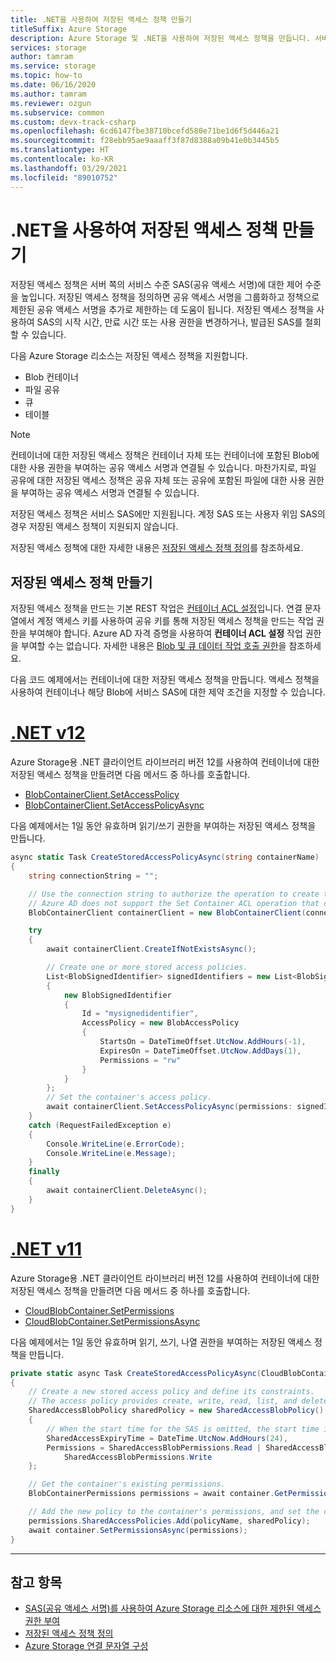 ```yaml
---
title: .NET을 사용하여 저장된 액세스 정책 만들기
titleSuffix: Azure Storage
description: Azure Storage 및 .NET을 사용하여 저장된 액세스 정책을 만듭니다. 서버의 서비스 수준 공유 액세스 서명에 대한 제어 수준을 높입니다.
services: storage
author: tamram
ms.service: storage
ms.topic: how-to
ms.date: 06/16/2020
ms.author: tamram
ms.reviewer: ozgun
ms.subservice: common
ms.custom: devx-track-csharp
ms.openlocfilehash: 6cd6147fbe38710bcefd580e71be1d6f5d446a21
ms.sourcegitcommit: f28ebb95ae9aaaff3f87d8388a09b41e0b3445b5
ms.translationtype: HT
ms.contentlocale: ko-KR
ms.lasthandoff: 03/29/2021
ms.locfileid: "89010752"
---
```

# <a name="create-a-stored-access-policy-with-net"></a>.NET을 사용하여 저장된 액세스 정책 만들기

저장된 액세스 정책은 서버 쪽의 서비스 수준 SAS(공유 액세스 서명)에 대한 제어 수준을 높입니다. 저장된 액세스 정책을 정의하면 공유 액세스 서명을 그룹화하고 정책으로 제한된 공유 액세스 서명을 추가로 제한하는 데 도움이 됩니다. 저장된 액세스 정책을 사용하여 SAS의 시작 시간, 만료 시간 또는 사용 권한을 변경하거나, 발급된 SAS를 철회할 수 있습니다.
  
다음 Azure Storage 리소스는 저장된 액세스 정책을 지원합니다.  
  
- Blob 컨테이너  
- 파일 공유  
- 큐  
- 테이블  
  
> [!NOTE]
> 컨테이너에 대한 저장된 액세스 정책은 컨테이너 자체 또는 컨테이너에 포함된 Blob에 대한 사용 권한을 부여하는 공유 액세스 서명과 연결될 수 있습니다. 마찬가지로, 파일 공유에 대한 저장된 액세스 정책은 공유 자체 또는 공유에 포함된 파일에 대한 사용 권한을 부여하는 공유 액세스 서명과 연결될 수 있습니다.  
>
> 저장된 액세스 정책은 서비스 SAS에만 지원됩니다. 계정 SAS 또는 사용자 위임 SAS의 경우 저장된 액세스 정책이 지원되지 않습니다.  

저장된 액세스 정책에 대한 자세한 내용은 [저장된 액세스 정책 정의](/rest/api/storageservices/define-stored-access-policy)를 참조하세요.

## <a name="create-a-stored-access-policy"></a>저장된 액세스 정책 만들기

저장된 액세스 정책을 만드는 기본 REST 작업은 [컨테이너 ACL 설정](/rest/api/storageservices/set-container-acl)입니다. 연결 문자열에서 계정 액세스 키를 사용하여 공유 키를 통해 저장된 액세스 정책을 만드는 작업 권한을 부여해야 합니다. Azure AD 자격 증명을 사용하여 **컨테이너 ACL 설정** 작업 권한을 부여할 수는 없습니다. 자세한 내용은 [Blob 및 큐 데이터 작업 호출 권한](/rest/api/storageservices/authorize-with-azure-active-directory#permissions-for-calling-blob-and-queue-data-operations)을 참조하세요.

다음 코드 예제에서는 컨테이너에 대한 저장된 액세스 정책을 만듭니다. 액세스 정책을 사용하여 컨테이너나 해당 Blob에 서비스 SAS에 대한 제약 조건을 지정할 수 있습니다.

# <a name="net-v12"></a>[.NET v12](#tab/dotnet)

Azure Storage용 .NET 클라이언트 라이브러리 버전 12를 사용하여 컨테이너에 대한 저장된 액세스 정책을 만들려면 다음 메서드 중 하나를 호출합니다.

- [BlobContainerClient.SetAccessPolicy](/dotnet/api/azure.storage.blobs.blobcontainerclient.setaccesspolicy)
- [BlobContainerClient.SetAccessPolicyAsync](/dotnet/api/azure.storage.blobs.blobcontainerclient.setaccesspolicyasync)

다음 예제에서는 1일 동안 유효하며 읽기/쓰기 권한을 부여하는 저장된 액세스 정책을 만듭니다.

```csharp
async static Task CreateStoredAccessPolicyAsync(string containerName)
{
    string connectionString = "";

    // Use the connection string to authorize the operation to create the access policy.
    // Azure AD does not support the Set Container ACL operation that creates the policy.
    BlobContainerClient containerClient = new BlobContainerClient(connectionString, containerName);

    try
    {
        await containerClient.CreateIfNotExistsAsync();

        // Create one or more stored access policies.
        List<BlobSignedIdentifier> signedIdentifiers = new List<BlobSignedIdentifier>
        {
            new BlobSignedIdentifier
            {
                Id = "mysignedidentifier",
                AccessPolicy = new BlobAccessPolicy
                {
                    StartsOn = DateTimeOffset.UtcNow.AddHours(-1),
                    ExpiresOn = DateTimeOffset.UtcNow.AddDays(1),
                    Permissions = "rw"
                }
            }
        };
        // Set the container's access policy.
        await containerClient.SetAccessPolicyAsync(permissions: signedIdentifiers);
    }
    catch (RequestFailedException e)
    {
        Console.WriteLine(e.ErrorCode);
        Console.WriteLine(e.Message);
    }
    finally
    {
        await containerClient.DeleteAsync();
    }
}
```

# <a name="net-v11"></a>[.NET v11](#tab/dotnet11)

Azure Storage용 .NET 클라이언트 라이브러리 버전 12를 사용하여 컨테이너에 대한 저장된 액세스 정책을 만들려면 다음 메서드 중 하나를 호출합니다.

- [CloudBlobContainer.SetPermissions](/dotnet/api/microsoft.azure.storage.blob.cloudblobcontainer.setpermissions)
- [CloudBlobContainer.SetPermissionsAsync](/dotnet/api/microsoft.azure.storage.blob.cloudblobcontainer.setpermissionsasync)

다음 예제에서는 1일 동안 유효하며 읽기, 쓰기, 나열 권한을 부여하는 저장된 액세스 정책을 만듭니다.

```csharp
private static async Task CreateStoredAccessPolicyAsync(CloudBlobContainer container, string policyName)
{
    // Create a new stored access policy and define its constraints.
    // The access policy provides create, write, read, list, and delete permissions.
    SharedAccessBlobPolicy sharedPolicy = new SharedAccessBlobPolicy()
    {
        // When the start time for the SAS is omitted, the start time is assumed to be the time when Azure Storage receives the request.
        SharedAccessExpiryTime = DateTime.UtcNow.AddHours(24),
        Permissions = SharedAccessBlobPermissions.Read | SharedAccessBlobPermissions.List |
            SharedAccessBlobPermissions.Write
    };

    // Get the container's existing permissions.
    BlobContainerPermissions permissions = await container.GetPermissionsAsync();

    // Add the new policy to the container's permissions, and set the container's permissions.
    permissions.SharedAccessPolicies.Add(policyName, sharedPolicy);
    await container.SetPermissionsAsync(permissions);
}
```

---

## <a name="see-also"></a>참고 항목

- [SAS(공유 액세스 서명)를 사용하여 Azure Storage 리소스에 대한 제한된 액세스 권한 부여](storage-sas-overview.md)
- [저장된 액세스 정책 정의](/rest/api/storageservices/define-stored-access-policy)
- [Azure Storage 연결 문자열 구성](storage-configure-connection-string.md)
